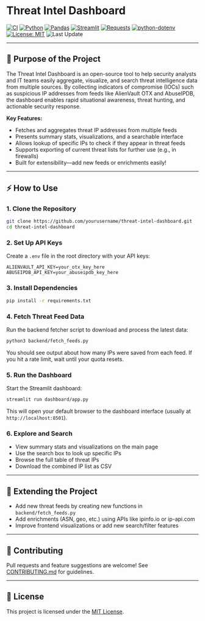 # Threat Intel Dashboard

[![CI](https://github.com/FatonHaxhiu/threat-intel-dashboard/actions/workflows/ci.yml/badge.svg)](https://github.com/FatonHaxhiu/threat-intel-dashboard/actions/workflows/ci.yml)
[![Python](https://img.shields.io/badge/python-3.11-blue.svg)](https://www.python.org/downloads/release/python-3110/)
[![Pandas](https://img.shields.io/badge/pandas-2.2.2-darkgreen?logo=pandas)](https://pandas.pydata.org/)
[![Streamlit](https://img.shields.io/badge/streamlit-1.34.0-red?logo=streamlit)](https://streamlit.io/)
[![Requests](https://img.shields.io/badge/requests-2.31.0-blue?logo=python)](https://requests.readthedocs.io/)
[![python-dotenv](https://img.shields.io/badge/dotenv-1.0.1-lightgrey?logo=python)](https://pypi.org/project/python-dotenv/)
[![License: MIT](https://img.shields.io/badge/License-MIT-yellow.svg)](https://opensource.org/licenses/MIT)
![Last Update](https://img.shields.io/badge/last%20update-July%202025-blue)

---

## 🚀 Purpose of the Project

The Threat Intel Dashboard is an open-source tool to help security analysts and IT teams easily aggregate, visualize, and search threat intelligence data from multiple sources. By collecting indicators of compromise (IOCs) such as suspicious IP addresses from feeds like AlienVault OTX and AbuseIPDB, the dashboard enables rapid situational awareness, threat hunting, and actionable security response.

**Key Features:**
- Fetches and aggregates threat IP addresses from multiple feeds
- Presents summary stats, visualizations, and a searchable interface
- Allows lookup of specific IPs to check if they appear in threat feeds
- Supports exporting of current threat lists for further use (e.g., in firewalls)
- Built for extensibility—add new feeds or enrichments easily!

---

## ⚡️ How to Use

### 1. **Clone the Repository**

```bash
git clone https://github.com/yourusername/threat-intel-dashboard.git
cd threat-intel-dashboard
```

### 2. **Set Up API Keys**

Create a `.env` file in the root directory with your API keys:

```
ALIENVAULT_API_KEY=your_otx_key_here
ABUSEIPDB_API_KEY=your_abuseipdb_key_here
```

### 3. **Install Dependencies**

```bash
pip install -r requirements.txt
```

### 4. **Fetch Threat Feed Data**

Run the backend fetcher script to download and process the latest data:

```bash
python3 backend/fetch_feeds.py
```

You should see output about how many IPs were saved from each feed. If you hit a rate limit, wait until your quota resets.

### 5. **Run the Dashboard**

Start the Streamlit dashboard:

```bash
streamlit run dashboard/app.py
```

This will open your default browser to the dashboard interface (usually at `http://localhost:8501`).

### 6. **Explore and Search**

- View summary stats and visualizations on the main page
- Use the search box to look up specific IPs
- Browse the full table of threat IPs
- Download the combined IP list as CSV

---

## 🧩 Extending the Project

- Add new threat feeds by creating new functions in `backend/fetch_feeds.py`
- Add enrichments (ASN, geo, etc.) using APIs like ipinfo.io or ip-api.com
- Improve frontend visualizations or add new search/filter features

---

## 🤝 Contributing

Pull requests and feature suggestions are welcome! See [CONTRIBUTING.md](CONTRIBUTING.md) for guidelines.

---

## 📄 License

This project is licensed under the [MIT License](LICENSE).